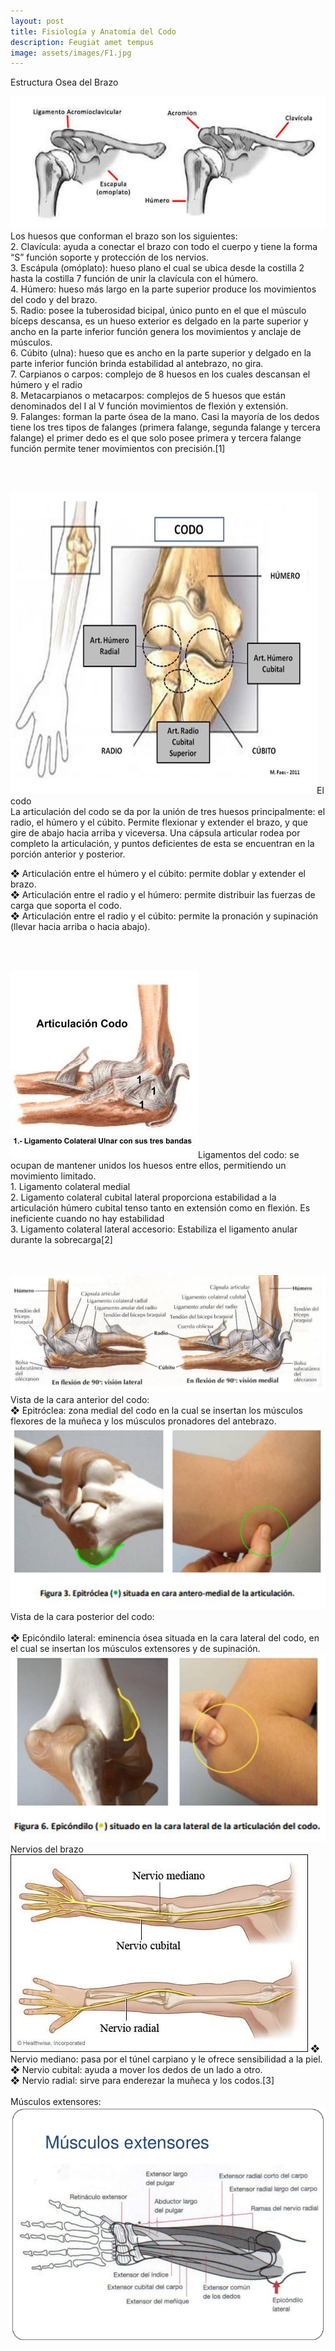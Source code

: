 ```yaml
---
layout: post
title: Fisiología y Anatomía del Codo
description: Feugiat amet tempus
image: assets/images/F1.jpg
---
```


Estructura Osea del Brazo
<p><span class="image left"><img src="assets/images/F2.jpg" alt="" /></span>Los huesos que conforman el brazo son los siguientes:<br> 
2.	Clavícula: ayuda a conectar el brazo con todo el cuerpo y tiene la forma “S” función soporte y protección de los nervios.<br>
3.	Escápula (omóplato): hueso plano el cual se ubica desde la costilla 2 hasta la costilla 7 función de unir la clavícula con el húmero. <br>
4.	Húmero: hueso más largo en la parte superior produce los movimientos del codo y del brazo. <br>
5.	Radio: posee la tuberosidad bicipal, único punto en el que el músculo bíceps descansa, es un hueso exterior es delgado en la parte superior y ancho en la parte inferior   función genera los movimientos y anclaje de músculos. <br>
6.	Cúbito (ulna): hueso que es ancho en la parte superior y delgado en la parte inferior función brinda estabilidad al antebrazo, no gira.<br>
7.	Carpianos o carpos: complejo de 8 huesos en los cuales descansan el húmero y el radio <br>
8.	Metacarpianos o metacarpos: complejos de 5 huesos que están denominados del I al V función movimientos de flexión y extensión.<br>
9.	Falanges: forman la parte ósea de la mano. Casi la mayoría de los dedos tiene los tres tipos de falanges (primera falange, segunda falange y tercera falange) el primer dedo es el que solo posee primera y tercera falange función permite tener movimientos con precisión.[1]
</p>
<br><br>
<p><span class="image right"><img src="assets/images/F3.jpg" alt="" /></span>El codo<br>
La articulación del codo se da por la unión de tres huesos principalmente: el radio, el húmero y el cúbito. Permite flexionar y extender el brazo, y que gire de abajo hacia arriba y viceversa. Una cápsula articular rodea por completo la articulación,  y puntos deficientes de esta se encuentran en la porción anterior y posterior.<br>

❖	Articulación entre el húmero y el cúbito:  permite doblar y extender el brazo.<br>
❖	Articulación entre el radio y el húmero: permite distribuir las fuerzas de carga que soporta el codo.<br>
❖	Articulación entre el radio y el cúbito:  permite la pronación y supinación (llevar hacia arriba o hacia abajo).</p>
<br><br>
<p><span class="image left"><img src="assets/images/F4.jpg" alt="" /></span>Ligamentos del codo: se ocupan de mantener unidos los huesos entre ellos, permitiendo un movimiento limitado.<br>
1.	Ligamento colateral medial<br>
2.	Ligamento colateral cubital lateral proporciona estabilidad a la articulación húmero cubital tenso tanto en extensión como en flexión.  Es ineficiente cuando no hay estabilidad  <br>
3.	Ligamento colateral lateral accesorio: Estabiliza el ligamento anular durante la sobrecarga[2]</p>
<br><br>
<span class="image fit"><img src="assets/images/F5.jpg" alt="" /></span><br>
Vista de la cara anterior del codo:<br>
❖	Epitróclea: zona medial del codo en la cual se insertan los músculos flexores de la muñeca y los músculos pronadores del antebrazo.
<span class="image fit"><img src="assets/images/F6.jpg" alt="" /></span>
Vista de la cara posterior del codo: <br><br>
❖	Epicóndilo lateral: eminencia ósea situada en la cara lateral del codo, en el cual se insertan los músculos extensores y de supinación. 
<span class="image fit"><img src="assets/images/F7.jpg" alt="" /></span><br>
Nervios del brazo <br>
<span class="image fit"><img src="assets/images/F8.jpg" alt="" /></span>
❖	Nervio mediano: pasa por el túnel carpiano y le ofrece sensibilidad a la piel.<br>
❖	Nervio cubital: ayuda a mover los dedos de un lado a otro.<br>
❖	Nervio radial:  sirve para enderezar la muñeca y los codos.[3] <br><br>
Músculos extensores:
<span class="image fit"><img src="assets/images/F9.jpg" alt="" /></span><br>




